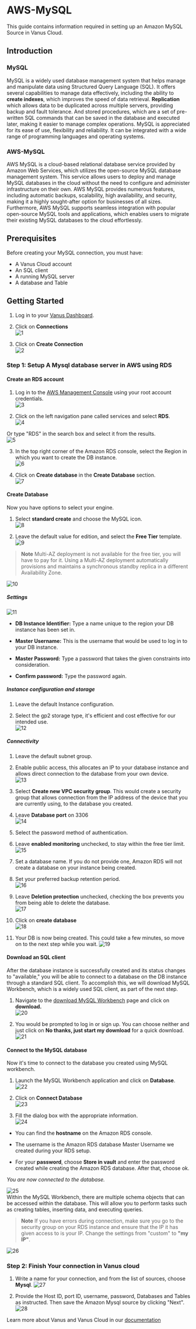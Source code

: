 # AWS-MySQL  

This guide contains information required in setting up an Amazon MySQL Source in Vanus Cloud.  

## Introduction   

### MySQL  
MySQL is a widely used database management system that helps manage and manipulate data using Structured Query Language (SQL). It offers several capabilities to manage data effectively, including the ability to **create indexes**, which improves the speed of data retrieval. **Replication** which allows data to be duplicated across multiple servers, providing backup and fault tolerance. And stored procedures, which are a set of pre-written SQL commands that can be saved in the database and executed later, making it easier to manage complex operations. MySQL is appreciated for its ease of use, flexibility and reliability. It can be integrated with a wide range of programming languages and operating systems.  

### AWS-MySQL  
AWS MySQL is a cloud-based relational database service provided by Amazon Web Services, which utilizes the open-source MySQL database management system. This service allows users to deploy and manage MySQL databases in the cloud without the need to configure and administer infrastructure on their own. AWS MySQL provides numerous features, including automatic backups, scalability, high availability, and security, making it a highly sought-after option for businesses of all sizes. Furthermore, AWS MySQL supports seamless integration with popular open-source MySQL tools and applications, which enables users to migrate their existing MySQL databases to the cloud effortlessly.   

## Prerequisites   
Before creating your MySQL connection, you must have:  

- A Vanus Cloud account 
- An SQL client 
- A running MySQL server
- A database and Table

## Getting Started   

1. Log in to your [Vanus Dashboard](https://cloud.vanus.ai/dashboard).    

2. Click on **Connections**  
![1](images/Click%20connections1.png)  

3. Click on **Create Connection**  
![2](images/create%20connection.png)   


### Step 1: Setup A Mysql database server in AWS using RDS  

#### Create an RDS account  
1. Log in to the [AWS Management Console](https://aws.amazon.com/) using your root account credentials.  
![3](images/sign%20into%20the%20AWS%20console.png)   


2. Click on the left navigation pane called services and select **RDS**.  
![4](images/select%20RDS.png)   


Or type "RDS" in the search box and select it from the results.   
![5](images/search%20for%20RDS.png)   


3. In the top right corner of the Amazon RDS console, select the Region in which you want to create the DB instance.   
![6](images/select%20your%20preferred%20region.png)   


4. Click on **Create database** in the **Create Database** section.  
![7](images/create%20database.png)   


#### Create Database   
Now you have options to select your engine.  

1. Select **standard create** and choose the MySQL icon.  
![8](images/select%20mysql%20and%20standard%20create.png)   


2. Leave the default value for edition, and select the **Free Tier** template.   
![9](images/select%20free%20tier.png)   


>**Note** 
Multi-AZ deployment is not available for the free tier, you will have to pay for it. Using a Multi-AZ deployment automatically provisions and maintains a synchronous standby replica in a different Availability Zone.  

![10](images/leave%20availability.png)   


##### Settings   
![11](images/settings2.png)   
- **DB Instance Identifier:** Type a name unique to the region your DB instance has been set in.  

- **Master Username:** This is the username that would be used to log in to your DB instance.  

- **Master Password:** Type a password that takes the given constraints into consideration.  

- **Confirm password:** Type the password again.  


##### Instance configuration and storage   
1. Leave the default Instance configuration. 

2. Select the gp2 storage type, it's efficient and cost effective for our intended use.  
![12](images/instance%20config.png)   


##### Connectivity   
1. Leave the default subnet group.  

2. Enable public access, this allocates an IP to your database instance and allows direct connection to the database from your own device.  
![13](images/connectivity.png)  


3. Select **Create new VPC security group**. This would create a security group that allows connection from the IP address of the device that you are currently using, to the database you created.  

4. Leave **Database port** on 3306   
![14](images/VPC.png)   


5. Select the password method of authentication.   

6. Leave **enabled monitoring** unchecked, to stay within the free tier limit.  
![15](images/Database%20Auth.png)  

 
7. Set a database name. If you do not provide one, Amazon RDS will not create a database on your instance being created.  

8. Set your preferred backup retention period.  
![16](images/additional%20config.png)  


9. Leave **Deletion protection** unchecked, checking the box prevents you from being able to delete the database.  
![17](images/encryption.png)   


10. Click on **create database**  
![18](images/final%20create.png)   


11. Your DB is now being created. This could take a few minutes, so move on to the next step while you wait. 
![19](images/db%20creation%20in%20progress.png)   


#### Download an SQL client
After the database instance is successfully created and its status changes to "available," you will be able to connect to a database on the DB instance through a standard SQL client. To accomplish this, we will download MySQL Workbench, which is a widely used SQL client, as part of the next step.   

1. Navigate to the [download MySQL Workbench](https://dev.mysql.com/downloads/workbench/) page and click on **download.**  
![20](images/mysql%20workbench.png)   


2. You would be prompted to log in or sign up. You can choose neither and just click on **No thanks, just start my download** for a quick download.  
![21](images/mysql2.png)   


#### Connect to the MySQL database   
Now it's time to connect to the database you created using MySQL workbench.  

1. Launch the MySQL Workbench application and click on **Database**.  
![22](images/workbench%20database.png)   


2. Click on **Connect Database**   
![23](images/connect%20to%20database.png)   


3. Fill the dialog box with the appropriate information.   
![24](images/mysql%20connect%20to%20database.png)   

- You can find the **hostname** on the Amazon RDS console.  

- The username is the Amazon RDS database Master Username we created during your RDS setup.  

- For your **password**, choose **Store in vault** and enter the password created while creating the Amazon RDS database. After that, choose ok.  


*You are  now connected to the database.*  


![25](images/workbench%20connection%20successful.png)   
Within the MySQL Workbench, there are multiple schema objects that can be accessed within the database. This will allow you to perform tasks such as creating tables, inserting data, and executing queries.   


>**Note** If you have errors during connection, make sure you go to the security group on your RDS instance and ensure that the IP it has given access to is your IP. Change the settings from "custom" to **"my IP"**.    

![26](images/edit%20inbound%20rule.png)   


### Step 2: Finish Your connection in Vanus cloud   
1. Write a name for your connection, and from the list of sources, choose **Mysql**. 
![27](images/vanus%20cloud%20connection.png)   

2. Provide the Host ID, port ID, username, password, Databases and Tables as instructed. Then save the Amazon Mysql source by clicking "Next".  
![28](images/source%20configuration.png)  


Learn more about Vanus and Vanus Cloud in our [documentation](https://docs.vanus.ai/getting-started/what-is-vanus)
